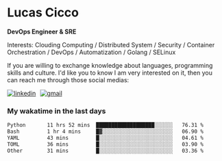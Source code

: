 # Lucas Cicco

**DevOps Engineer & SRE**

Interests: Clouding Computing / Distributed System / Security / Container Orchestration / DevOps / Automatization / Golang / SELinux

If you are willing to exchange knowledge about languages, programming skills and culture. I'd like you to know I am very interested on it, then you can reach me through those social medias:

<div style="display: flex; align-items: center; gap: 10px;">
  <a href="https://www.linkedin.com/in/lucas-vitor-de-cicco" target="_blank">
    <img
      src="https://img.shields.io/badge/-LinkedIn-%230077B5?style=for-the-badge&logo=linkedin&logoColor=white"
      alt="linkedin"
      target="_blank" 
    />
  </a>
  <a href="mailto:lucasvitorx1@gmail.com">
      <img
        src="https://img.shields.io/badge/-Gmail-%23333?style=for-the-badge&logo=gmail&logoColor=white"
        alt="gmail"
        target="_blank"
      />
  </a>
</div>

### My wakatime in the last days

<!--START_SECTION:waka-->

```txt
Python       11 hrs 52 mins  ███████████████████░░░░░░   76.31 %
Bash         1 hr 4 mins     █▓░░░░░░░░░░░░░░░░░░░░░░░   06.90 %
YAML         43 mins         █░░░░░░░░░░░░░░░░░░░░░░░░   04.61 %
TOML         36 mins         █░░░░░░░░░░░░░░░░░░░░░░░░   03.90 %
Other        31 mins         █░░░░░░░░░░░░░░░░░░░░░░░░   03.36 %
```

<!--END_SECTION:waka-->
